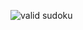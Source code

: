 ![valid sudoku](https://user-images.githubusercontent.com/75260179/154202390-bce2f02d-65be-4e47-9a08-3d022d85e47e.jpg)
